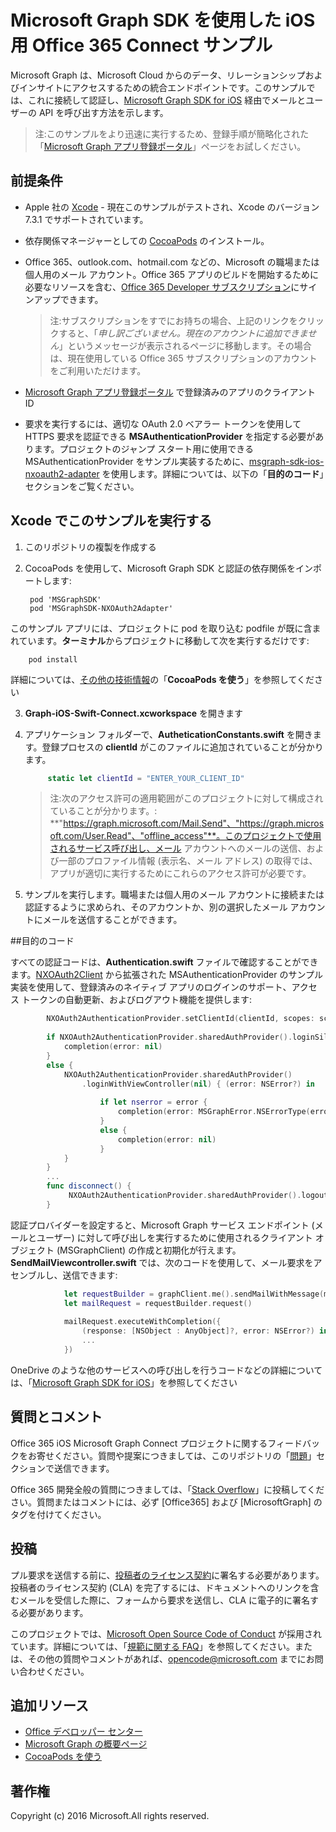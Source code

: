 ﻿# <a name="office-365-connect-sample-for-ios-using-the-microsoft-graph-sdk"></a>Microsoft Graph SDK を使用した iOS 用 Office 365 Connect サンプル

Microsoft Graph は、Microsoft Cloud からのデータ、リレーションシップおよびインサイトにアクセスするための統合エンドポイントです。このサンプルでは、これに接続して認証し、[Microsoft Graph SDK for iOS](https://github.com/microsoftgraph/msgraph-sdk-ios) 経由でメールとユーザーの API を呼び出す方法を示します。

> 注:このサンプルをより迅速に実行するため、登録手順が簡略化された「[Microsoft Graph アプリ登録ポータル](https://graph.microsoft.io/en-us/app-registration)」ページをお試しください。
 
## <a name="prerequisites"></a>前提条件
* Apple 社の [Xcode](https://developer.apple.com/xcode/downloads/) - 現在このサンプルがテストされ、Xcode のバージョン 7.3.1 でサポートされています。
* 依存関係マネージャーとしての [CocoaPods](https://guides.cocoapods.org/using/using-cocoapods.html) のインストール。
* Office 365、outlook.com、hotmail.com などの、Microsoft の職場または個人用のメール アカウント。Office 365 アプリのビルドを開始するために必要なリソースを含む、[Office 365 Developer サブスクリプション](https://aka.ms/devprogramsignup)にサインアップできます。

     > 注:サブスクリプションをすでにお持ちの場合、上記のリンクをクリックすると、「*申し訳ございません。現在のアカウントに追加できません*」というメッセージが表示されるページに移動します。その場合は、現在使用している Office 365 サブスクリプションのアカウントをご利用いただけます。    
* [Microsoft Graph アプリ登録ポータル](https://graph.microsoft.io/en-us/app-registration) で登録済みのアプリのクライアント ID
* 要求を実行するには、適切な OAuth 2.0 ベアラー トークンを使用して HTTPS 要求を認証できる **MSAuthenticationProvider** を指定する必要があります。プロジェクトのジャンプ スタート用に使用できる MSAuthenticationProvider をサンプル実装するために、[msgraph-sdk-ios-nxoauth2-adapter](https://github.com/microsoftgraph/msgraph-sdk-ios-nxoauth2-adapter) を使用します。詳細については、以下の「**目的のコード**」セクションをご覧ください。

       
## <a name="running-this-sample-in-xcode"></a>Xcode でこのサンプルを実行する

1. このリポジトリの複製を作成する
2. CocoaPods を使用して、Microsoft Graph SDK と認証の依存関係をインポートします:
        
        pod 'MSGraphSDK'
        pod 'MSGraphSDK-NXOAuth2Adapter'


 このサンプル アプリには、プロジェクトに pod を取り込む podfile が既に含まれています。**ターミナル**からプロジェクトに移動して次を実行するだけです: 
        
        pod install
        
   詳細については、[その他の技術情報](#AdditionalResources)の「**CocoaPods を使う**」を参照してください
  
3. **Graph-iOS-Swift-Connect.xcworkspace** を開きます
4. アプリケーション フォルダーで、**AutheticationConstants.swift** を開きます。登録プロセスの **clientId** がこのファイルに追加されていることが分かります。

   ```swift
        static let clientId = "ENTER_YOUR_CLIENT_ID"
   ```    
    > 注:次のアクセス許可の適用範囲がこのプロジェクトに対して構成されていることが分かります。: **"https://graph.microsoft.com/Mail.Send"、"https://graph.microsoft.com/User.Read"、"offline_access"**。このプロジェクトで使用されるサービス呼び出し、メール アカウントへのメールの送信、および一部のプロファイル情報 (表示名、メール アドレス) の取得では、アプリが適切に実行するためにこれらのアクセス許可が必要です。


5. サンプルを実行します。職場または個人用のメール アカウントに接続または認証するように求められ、そのアカウントか、別の選択したメール アカウントにメールを送信することができます。


##<a name="code-of-interest"></a>目的のコード

すべての認証コードは、**Authentication.swift** ファイルで確認することができます。[NXOAuth2Client](https://github.com/nxtbgthng/OAuth2Client) から拡張された MSAuthenticationProvider のサンプル実装を使用して、登録済みのネイティブ アプリのログインのサポート、アクセス トークンの自動更新、およびログアウト機能を提供します:
```swift
        NXOAuth2AuthenticationProvider.setClientId(clientId, scopes: scopes)
        
        if NXOAuth2AuthenticationProvider.sharedAuthProvider().loginSilent() == true {
            completion(error: nil)
        }
        else {
            NXOAuth2AuthenticationProvider.sharedAuthProvider()
                .loginWithViewController(nil) { (error: NSError?) in
                    
                    if let nserror = error {
                        completion(error: MSGraphError.NSErrorType(error: nserror))
                    }
                    else {
                        completion(error: nil)
                    }
            }
        }
        ...
        func disconnect() {
             NXOAuth2AuthenticationProvider.sharedAuthProvider().logout()
        }

```


認証プロバイダーを設定すると、Microsoft Graph サービス エンドポイント (メールとユーザー) に対して呼び出しを実行するために使用されるクライアント オブジェクト (MSGraphClient) の作成と初期化が行えます。**SendMailViewcontroller.swift** では、次のコードを使用して、メール要求をアセンブルし、送信できます:

```swift
            let requestBuilder = graphClient.me().sendMailWithMessage(message, saveToSentItems: false)
            let mailRequest = requestBuilder.request()
            
            mailRequest.executeWithCompletion({
                (response: [NSObject : AnyObject]?, error: NSError?) in
                ...
            })

```

OneDrive のような他のサービスへの呼び出しを行うコードなどの詳細については、「[Microsoft Graph SDK for iOS](https://github.com/microsoftgraph/msgraph-sdk-ios)」を参照してください

## <a name="questions-and-comments"></a>質問とコメント

Office 365 iOS Microsoft Graph Connect プロジェクトに関するフィードバックをお寄せください。質問や提案につきましては、このリポジトリの「[問題]()」セクションで送信できます。

Office 365 開発全般の質問につきましては、「[Stack Overflow](http://stackoverflow.com/questions/tagged/Office365+API)」に投稿してください。質問またはコメントには、必ず [Office365] および [MicrosoftGraph] のタグを付けてください。

## <a name="contributing"></a>投稿
プル要求を送信する前に、[投稿者のライセンス契約](https://cla.microsoft.com/)に署名する必要があります。投稿者のライセンス契約 (CLA) を完了するには、ドキュメントへのリンクを含むメールを受信した際に、フォームから要求を送信し、CLA に電子的に署名する必要があります。 

このプロジェクトでは、[Microsoft Open Source Code of Conduct](https://opensource.microsoft.com/codeofconduct/) が採用されています。詳細については、「[規範に関する FAQ](https://opensource.microsoft.com/codeofconduct/faq/)」を参照してください。または、その他の質問やコメントがあれば、[opencode@microsoft.com](mailto:opencode@microsoft.com) までにお問い合わせください。

## <a name="additional-resources"></a>追加リソース

* [Office デベロッパー センター](http://dev.office.com/)
* [Microsoft Graph の概要ページ](https://graph.microsoft.io)
* [CocoaPods を使う](https://guides.cocoapods.org/using/using-cocoapods.html)

## <a name="copyright"></a>著作権
Copyright (c) 2016 Microsoft.All rights reserved.

